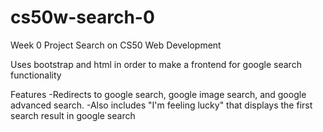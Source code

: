 # cs50w-search-0
Week 0 Project Search on CS50 Web Development

Uses bootstrap and html in order to make a frontend for google search functionality

Features
-Redirects to google search, google image search, and google advanced search.
-Also includes "I'm feeling lucky" that displays the first search result in google search
